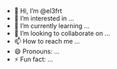 - 👋 Hi, I’m @el3frt
- 👀 I’m interested in ...
- 🌱 I’m currently learning ...
- 💞️ I’m looking to collaborate on ...
- 📫 How to reach me ...
- 😄 Pronouns: ...
- ⚡ Fun fact: ...

<!---
el3frt/el3frt is a ✨ special ✨ repository because its `README.md` (this file) appears on your GitHub profile.
You can click the Preview link to take a look at your changes.
--->
